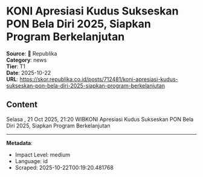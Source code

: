 # KONI Apresiasi Kudus Sukseskan PON Bela Diri 2025, Siapkan Program Berkelanjutan

**Source**: 📰 Republika  
**Category**: news  
**Tier**: T1  
**Date**: 2025-10-22  
**URL**: https://skor.republika.co.id/posts/712481/koni-apresiasi-kudus-sukseskan-pon-bela-diri-2025-siapkan-program-berkelanjutan

## Content

Selasa , 21 Oct 2025, 21:20 WIBKONI Apresiasi Kudus Sukseskan PON Bela Diri 2025, Siapkan Program Berkelanjutan

---

**Metadata**:
- Impact Level: medium
- Language: id
- Scraped: 2025-10-22T00:19:20.481768
